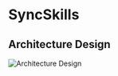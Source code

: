 # SyncSkills

## Architecture Design

![Architecture Design](https://github.com/rishii100/SyncSkills/assets/98979613/4b907aa1-2488-4f25-9bbd-db4ecd5382d7)

